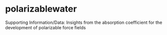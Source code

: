 # polarizablewater
Supporting Information/Data: Insights from the absorption coefficient for the development of polarizable force fields
